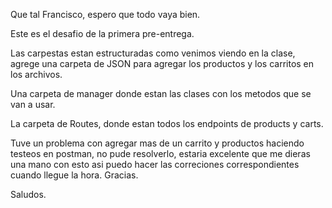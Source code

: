 Que tal Francisco, espero que todo vaya bien.

Este es el desafio de la primera pre-entrega.

Las carpestas estan estructuradas como venimos viendo en la clase, agrege una carpeta de JSON para agregar los productos y los carritos en los archivos.

Una carpeta de manager donde estan las clases con los metodos que se van a usar.

La carpeta de Routes, donde estan todos los endpoints de products y carts.

Tuve un problema con agregar mas de un carrito y productos haciendo testeos en postman, no pude resolverlo, estaria excelente que me dieras una mano con esto asi puedo hacer las correciones correspondientes cuando llegue la hora. Gracias.

Saludos.
